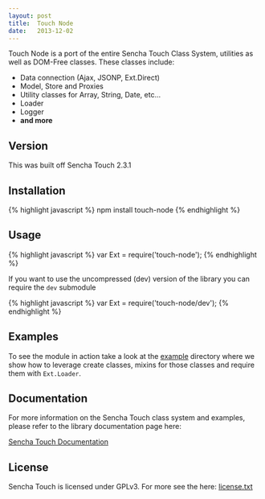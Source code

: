 ```yaml
---
layout: post
title:  Touch Node
date:   2013-12-02
---
```


Touch Node is a port of the entire Sencha Touch Class System, utilities as well as DOM-Free classes. These classes include:

- Data connection (Ajax, JSONP, Ext.Direct)
- Model, Store and Proxies
- Utility classes for Array, String, Date, etc...
- Loader
- Logger
- **and more**

## Version
This was built off Sencha Touch 2.3.1

## Installation
{% highlight javascript %}
npm install touch-node
{% endhighlight %}

## Usage

{% highlight javascript %}
var Ext = require('touch-node');
{% endhighlight %}

If you want to use the uncompressed (dev) version of the library you can require the `dev` submodule

{% highlight javascript %}
var Ext = require('touch-node/dev');
{% endhighlight %}

## Examples
To see the module in action take a look at the [example](https://github.com/ModusCreateOrg/touch-node/tree/master/example) directory where we show how to leverage create classes, mixins for those classes and require them with `Ext.Loader`.

## Documentation
For more information on the Sencha Touch class system and examples, please refer to the library documentation page here:

[Sencha Touch Documentation](docs.sencha.com/touch/2.3.1/)

## License
Sencha Touch is licensed under GPLv3. For more see the here:
[license.txt](../master/license.txt)